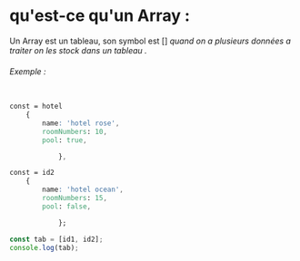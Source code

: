 # qu'est-ce qu'un Array :

Un Array est un tableau, son symbol est []
_quand on a plusieurs données a traiter on les stock dans un tableau ._

###### Exemple : 
````css

const = hotel 
    {
        name: 'hotel rose',
        roomNumbers: 10,
        pool: true,

            },

const = id2
    {
        name: 'hotel ocean',
        roomNumbers: 15,
        pool: false,

            };
````

````js
const tab = [id1, id2];
console.log(tab);
````